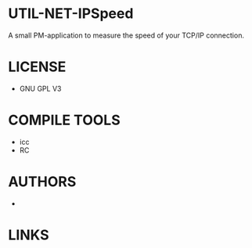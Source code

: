 # UTIL-NET-IPSpeed
A small PM-application to measure the speed of your TCP/IP connection.

LICENSE
===============
* GNU GPL V3

COMPILE TOOLS
===============
* icc
* RC

AUTHORS
===============
* 

LINKS
===============
